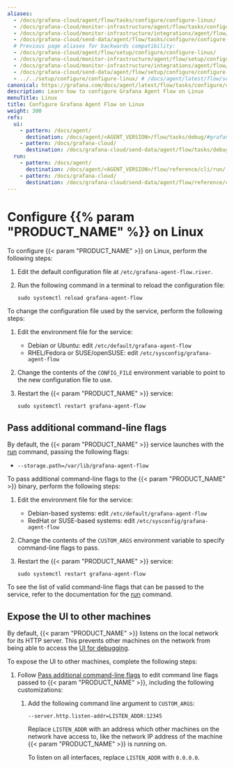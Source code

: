 ```yaml
---
aliases:
  - /docs/grafana-cloud/agent/flow/tasks/configure/configure-linux/
  - /docs/grafana-cloud/monitor-infrastructure/agent/flow/tasks/configure/configure-linux/
  - /docs/grafana-cloud/monitor-infrastructure/integrations/agent/flow/tasks/configure/configure-linux/
  - /docs/grafana-cloud/send-data/agent/flow/tasks/configure/configure-linux/
  # Previous page aliases for backwards compatibility:
  - /docs/grafana-cloud/agent/flow/setup/configure/configure-linux/
  - /docs/grafana-cloud/monitor-infrastructure/agent/flow/setup/configure/configure-linux/
  - /docs/grafana-cloud/monitor-infrastructure/integrations/agent/flow/setup/configure/configure-linux/
  - /docs/grafana-cloud/send-data/agent/flow/setup/configure/configure-linux/
  - ../../setup/configure/configure-linux/ # /docs/agent/latest/flow/setup/configure/configure-linux/
canonical: https://grafana.com/docs/agent/latest/flow/tasks/configure/configure-linux/
description: Learn how to configure Grafana Agent Flow on Linux
menuTitle: Linux
title: Configure Grafana Agent Flow on Linux
weight: 300
refs:
  ui:
    - pattern: /docs/agent/
      destination: /docs/agent/<AGENT_VERSION>/flow/tasks/debug/#grafana-agent-flow-ui
    - pattern: /docs/grafana-cloud/
      destination: /docs/grafana-cloud/send-data/agent/flow/tasks/debug/#grafana-agent-flow-ui
  run:
    - pattern: /docs/agent/
      destination: /docs/agent/<AGENT_VERSION>/flow/reference/cli/run/
    - pattern: /docs/grafana-cloud/
      destination: /docs/grafana-cloud/send-data/agent/flow/reference/cli/run/
---
```


# Configure {{% param "PRODUCT_NAME" %}} on Linux

To configure {{< param "PRODUCT_NAME" >}} on Linux, perform the following steps:

1. Edit the default configuration file at `/etc/grafana-agent-flow.river`.

1. Run the following command in a terminal to reload the configuration file:

   ```shell
   sudo systemctl reload grafana-agent-flow
   ```

To change the configuration file used by the service, perform the following steps:

1. Edit the environment file for the service:

   - Debian or Ubuntu: edit `/etc/default/grafana-agent-flow`
   - RHEL/Fedora or SUSE/openSUSE: edit `/etc/sysconfig/grafana-agent-flow`

1. Change the contents of the `CONFIG_FILE` environment variable to point to
   the new configuration file to use.

1. Restart the {{< param "PRODUCT_NAME" >}} service:

   ```shell
   sudo systemctl restart grafana-agent-flow
   ```

## Pass additional command-line flags

By default, the {{< param "PRODUCT_NAME" >}} service launches with the [run](ref:run)
command, passing the following flags:

- `--storage.path=/var/lib/grafana-agent-flow`

To pass additional command-line flags to the {{< param "PRODUCT_NAME" >}} binary, perform
the following steps:

1. Edit the environment file for the service:

   - Debian-based systems: edit `/etc/default/grafana-agent-flow`
   - RedHat or SUSE-based systems: edit `/etc/sysconfig/grafana-agent-flow`

1. Change the contents of the `CUSTOM_ARGS` environment variable to specify
   command-line flags to pass.

1. Restart the {{< param "PRODUCT_NAME" >}} service:

   ```shell
   sudo systemctl restart grafana-agent-flow
   ```

To see the list of valid command-line flags that can be passed to the service,
refer to the documentation for the [run](ref:run) command.

## Expose the UI to other machines

By default, {{< param "PRODUCT_NAME" >}} listens on the local network for its HTTP
server. This prevents other machines on the network from being able to access
the [UI for debugging](ref:ui).

To expose the UI to other machines, complete the following steps:

1. Follow [Pass additional command-line flags](#pass-additional-command-line-flags)
   to edit command line flags passed to {{< param "PRODUCT_NAME" >}}, including the
   following customizations:

   1. Add the following command line argument to `CUSTOM_ARGS`:

      ```shell
      --server.http.listen-addr=LISTEN_ADDR:12345
      ```

      Replace `LISTEN_ADDR` with an address which other machines on the
      network have access to, like the network IP address of the machine
      {{< param "PRODUCT_NAME" >}} is running on.

      To listen on all interfaces, replace `LISTEN_ADDR` with `0.0.0.0`.

